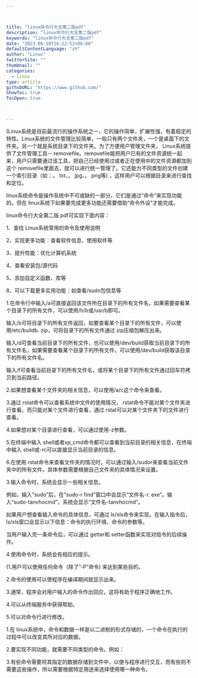 ```yaml
---



title: "linux命令行大全第二版pdf"
description: "linux命令行大全第二版pdf"
keywords: "linux命令行大全第二版pdf"
date: "2023-06-18T16:22:52+08:00"
defaultContentLanguage: "zh"
author: "Linux"
twitterSite: ""
thumbnail: ""
categories:
  - Linux
type: article
githubURL: "https://www.github.com/"
ShowToc: true
TocOpen: true



---
```


(Linux系统是目前最流行的操作系统之一，它的操作简单，扩展性强，有着稳定的特性。Linux系统的文件管理比较简单，一般只有两个文件夹，一个是桌面下的文件夹。另一个就是系统目录下的文件夹。为了方便用户管理文件夹， Linux系统提供了文件管理工具-- removefile。removefile能把用户已有的文件资源统一起来，用户只需要通过该工具，把自己已经使用过或者正在使用中的文件资源都加到这个 removefile里面去，就可以进行统一管理了。它还能为不同类型的文件创建一个索引目录（如：。 txt、。 jpg、。 png等) ，这样用户可以根据目录来进行查找和定位。

linux系统命令是操作系统中不可或缺的一部分，它们是通过“命令”来实现功能的。但在 linux系统下如果要完成更多功能还需要借助“命令外设”才能完成。

linux命令行大全第二版 pdf可实现下面内容：

1、查找 Linux系统常用的命令及使用说明

2、实现更多功能：查看软件信息、使用软件等

3、提升性能：优化计算机系统

4、查看安装包/源代码

5、添加自定义函数、库等

8、可以下载更多实用功能：如查看/sudo包信息等

1.在命令行中输入/a可直接返回该文件所在目录下的所有文件名，如果需要查看某个目录下的所有文件，可以使用/h/b或/usr/b即可。

输入/b可将目录下的所有文件返回，如要查看某个目录下的所有文件，可以使用/etc/buildb. zip，可将目录下的所有文件通过 zip压缩包解压出来。

输入/d可查看当前目录下的所有文件，也可以使用/dev/build获取当前目录下的所有文件名，如果需要查看某个目录下的所有文件，可以使用/dev/build获取该目录下的所有文件名。

输入/f可查看当前目录下的所有文件名，或将某个目录下的所有文件通过回车符拷贝到当前路径。

2.如果想查看某个文件夹的相关信息，可以使用/a/c这个命令来查看。

3.通过 rstat命令可以查看系统中文件的使用情况， rstat命令不能对某个文件夹进行查看，而只能对某个文件进行查看，通过 rstat可以对某个文件夹下的文件进行查看。

4.如果想对某个目录进行查看，可以通过使用-z参数。

5.在终端中输入 shell或者xp_cmd命令都可以查看到当前目录的相关信息，在终端中输入 shell或-rc可以直接显示当前目录的信息。

6.在使用 rstat命令来查看文件夹的情况时，可以通过输入/sudor来查看当前文件夹中的所有文件。具体参数需要根据自己文件夹的具体情况来设置。

3.输入命令时，系统会显示一些相关信息。

例如，输入“sudo”后，在“sudo-r find”窗口中会显示“文件名-r. exe”。输入“sudo-tanvhocmd”，系统会显示“文件名-tanvhocmd”。

如果用户想查看输入命令的具体信息，可通过 ls/xls命令来实现。在输入指令后， ls/xls窗口会显示以下信息：命令的执行环境、命令的参数等。

当用户输入完一条命令后，可以通过 getter和 setter函数来实现对指令的后续操作。

4.使用命令时，系统会有相应的提示。

(1.用户可以使用任何命令（除了”-P”命令) 来达到某些目的。

2.命令的使用可以使程序在编译期间就显示出来。

3.通常，程序会对用户输入的命令作出回应，这将有助于程序正确地工作。

4.可以从终端服务中获得帮助。

5.可以对命令行进行修改。

1.在 linux系统中，命令和数据一样是以二进制的形式存储的，一个命令在执行的过程中可以改变其所对应的数据。

2.要实现不同功能，就需要不同类型的命令。例如：

3.有些命令需要将其指定的数据存储到文件中，以便与程序进行交互，而有些则不需要这些操作，所以需要根据特定用途来选择使用哪一种命令。